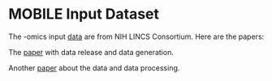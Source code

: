 # MOBILE Input Dataset

The -omics input [data](https://www.synapse.org/#!Synapse:syn21577710) are from NIH LINCS Consortium. Here are the papers:

 The [paper](https://www.biorxiv.org/content/10.1101/2021.08.06.455429v1) with data release and data generation.
 
 Another [paper](https://rdcu.be/cP6tK) about the data and data processing.
